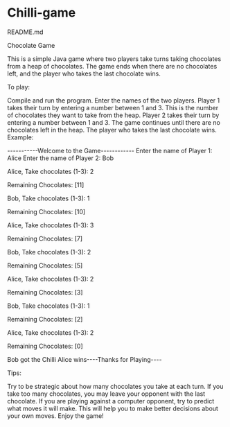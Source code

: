 # Chilli-game

README.md

Chocolate Game

This is a simple Java game where two players take turns taking chocolates from a heap of chocolates. The game ends when there are no chocolates left, and the player who takes the last chocolate wins.

To play:

Compile and run the program.
Enter the names of the two players.
Player 1 takes their turn by entering a number between 1 and 3. This is the number of chocolates they want to take from the heap.
Player 2 takes their turn by entering a number between 1 and 3.
The game continues until there are no chocolates left in the heap. The player who takes the last chocolate wins.
Example:

-----------Welcome to the Game------------
Enter the name of Player 1: Alice
Enter the name of Player 2: Bob

Alice, Take chocolates (1-3): 2

Remaining Chocolates: [11]

Bob, Take chocolates (1-3): 1

Remaining Chocolates: [10]

Alice, Take chocolates (1-3): 3

Remaining Chocolates: [7]

Bob, Take chocolates (1-3): 2

Remaining Chocolates: [5]

Alice, Take chocolates (1-3): 2

Remaining Chocolates: [3]

Bob, Take chocolates (1-3): 1

Remaining Chocolates: [2]

Alice, Take chocolates (1-3): 2

Remaining Chocolates: [0]

Bob got the Chilli Alice wins----Thanks for Playing----


Tips:

Try to be strategic about how many chocolates you take at each turn. If you take too many chocolates, you may leave your opponent with the last chocolate.
If you are playing against a computer opponent, try to predict what moves it will make. This will help you to make better decisions about your own moves.
Enjoy the game!
